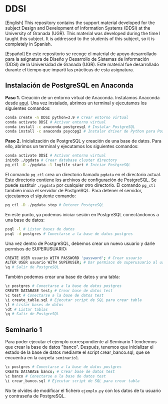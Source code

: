 # DDSI

[English] This repository contains the support material developed for the subject Design and Development of Information Systems (DDSI) at the University of Granada (UGR). This material was developed during the time I taught this subject. It is addressed to the students of this subject, so it is completely in Spanish. 

[Español] En este repositorio se recoge el material de apoyo desarrollado para la asignatura de Diseño y Desarrollo de Sistemas de Información (DDSI) de la Universidad de Granada (UGR). Este material fue desarrollado durante el tiempo que impartí las prácticas de esta asignatura. 

## Instalación de PostgreSQL en Anaconda

**Paso 1.** Creación de un entorno virtual de Anaconda. Instalamos Anaconda desde [aquí](https://www.anaconda.com/products/individual). Una vez instalado, abrimos un terminal y ejecutamos los siguientes comandos:
```bash
conda create -n DDSI python=3.9 # Crear entorno virtual
conda activate DDSI # Activar entorno virtual
conda install -c anaconda postgresql # Instalar PostgreSQL
conda install -c anaconda psycopg2 # Instalar driver de Python para PostgreSQL
```

**Paso 2.** Inicialización de PostgreSQL y creación de una base de datos. Para ello, abrimos un terminal y ejecutamos los siguientes comandos:
```bash
conda activate DDSI # Activar entorno virtual
initdb ./pgdata # Crear database cluster directory
pg_ctl -D ./pgdata -l logfile start # Iniciar PostgreSQL
```

El comando `pg_ctl` crea un directorio llamado `pgdata` en el directorio actual. Este directorio contiene los archivos de configuración de PostgreSQL. Se puede sustituir `./pgdata` por cualquier otro directorio. El comando `pg_ctl` también inicia el servidor de PostgreSQL. Para detener el servidor, ejecutamos el siguiente comando:
```bash
pg_ctl -D ./pgdata stop # Detener PostgreSQL
```

En este punto, ya podemos iniciar sesión en PostgreSQL conectándonos a una base de datos:
```bash
psql -l # Listar bases de datos
psql -d postgres # Conectarse a la base de datos postgres
```

Una vez dentro de PostgreSQL, debemos crear un nuevo usuario y darle permisos de SUPERUSUARIO:
```bash
CREATE USER usuario WITH PASSWORD 'password'; # Crear usuario
ALTER USER usuario WITH SUPERUSER; # Dar permisos de superusuario al usuario
\q # Salir de PostgreSQL
```

También podemos crear una base de datos y una tabla:
```bash
\c postgres # Conectarse a la base de datos postgres
CREATE DATABASE test; # Crear base de datos test
\c test # Conectarse a la base de datos test
\i create_table.sql # Ejecutar script de SQL para crear tabla
\l # Listar bases de datos
\dt # Listar tablas
\q # Salir de PostgreSQL
```

## Seminario 1

Para poder ejecutar el ejemplo correspondiente al Seminario 1 tendremos que crear la base de datos "banco". Después, tenemos que inicializar el estado de la base de datos mediante el script crear_banco.sql, que se encuentra en la carpeta `seminario1`. 
```bash
\c postgres # Conectarse a la base de datos postgres
CREATE DATABASE banco; # Crear base de datos test
\c banco # Conectarse a la base de datos test
\i crear_banco.sql # Ejecutar script de SQL para crear tabla
```
No te olvides de modificar el fichero `ejemplo.py` con los datos de tu usuario y contraseña de PostgreSQL.
